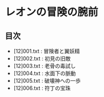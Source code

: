 # レオンの冒険の腕前

## 目次
* [12]001.txt : 冒険者と翼妖精
* [12]002.txt : 初見の旧敵
* [12]003.txt : 老骨の毒試し
* [12]004.txt : 水面下の脈動
* [12]005.txt : 破壊神への一歩
* [12]006.txt : 符丁の宝珠
